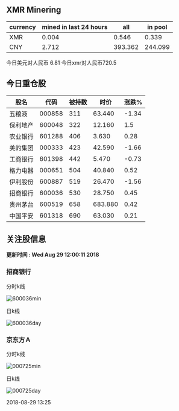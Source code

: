 ## XMR Minering

|currency|mined in last 24 hours|all|in pool|
|---|---|---|---|
|XMR|0.004|0.546|0.339|
|CNY|2.712|393.362|244.099|

今日美元对人民币 6.81	今日xmr对人民币720.5


## 今日重仓股 

|股名|代码|被持数|时价|涨跌%|
|---|---|---|---|---|
|五粮液|000858|311|63.440|-1.34|
|保利地产|600048|322|12.160|1.5|
|农业银行|601288|406|3.630|0.28|
|美的集团|000333|423|42.590|-1.66|
|工商银行|601398|442|5.470|-0.73|
|格力电器|000651|504|40.840|0.52|
|伊利股份|600887|519|26.470|-1.56|
|招商银行|600036|530|28.750|0.45|
|贵州茅台|600519|658|683.880|0.42|
|中国平安|601318|690|63.030|0.21|

## 关注股信息
**更新时间 : Wed Aug 29 12:00:11 2018**
### 招商银行 
分时k线

![600036min](http://image.sinajs.cn/newchart/min/n/sh600036.gif)

日k线

![600036day](http://image.sinajs.cn/newchart/daily/n/sh600036.gif)

### 京东方Ａ 
分时k线

![000725min](http://image.sinajs.cn/newchart/min/n/sz000725.gif)

日k线

![000725day](http://image.sinajs.cn/newchart/daily/n/sz000725.gif)

2018-08-29 13:25